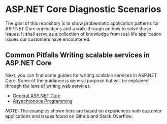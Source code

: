 ﻿# ASP.NET Core Diagnostic Scenarios
 
The goal of this repository is to show problematic application patterns for ASP.NET Core applications and a walk-through on how to solve those issues.
It shall serve as a collection of knowledge from real-life application issues our customers have encountered.

## Common Pitfalls Writing scalable services in ASP.NET Core

Next, you can find some guides for writing scalable services in ASP.NET Core. Some of the guidance is general purpose but will be explained through the lens of writing web services. 

- [General ASP.NET Core](AspNetCoreGuidance.md)
- [Asynchronous Programming](AsyncGuidance.md)

*NOTE:* The examples shown here are based on experiences with customer applications and issues found on Github and Stack Overflow.
